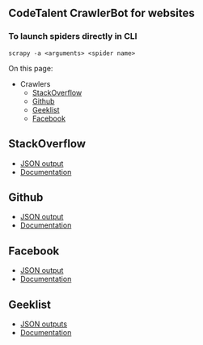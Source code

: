 ## CodeTalent CrawlerBot for websites

### To launch spiders directly in CLI
    scrapy -a <arguments> <spider name> 

On this page:

* Crawlers
    * [StackOverflow](https://bitbucket.org/codetalent/gitcrawl/overview#markdown-header-stackoverflow)
    * [Github](https://bitbucket.org/codetalent/gitcrawl/overview#markdown-header-Github)
    * [Geeklist](https://bitbucket.org/codetalent/gitcrawl/overview#markdown-header-Geeklist)
    * [Facebook](https://bitbucket.org/codetalent/gitcrawl/overview#markdown-header-Facebook)

## StackOverflow
* [JSON output](src/master/docs/output/stack.json)
* [Documentation](src/master/docs/github.md)

## Github
* [JSON output](src/master/docs/output/github.json)
* [Documentation](src/master/docs/github.md)

## Facebook
* [JSON output](src/master/docs/output/facebook.json)
* [Documentation](src/master/docs/facebook.md)

## Geeklist
* [JSON outputs](src/master/docs/output/geeklist.json)
* [Documentation](src/master/docs/geeklist.md)